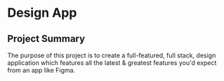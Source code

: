 # Design App
## Project Summary
The purpose of this project is to create a full-featured, full stack, design application which features all the latest & greatest features you'd expect from an app like Figma.